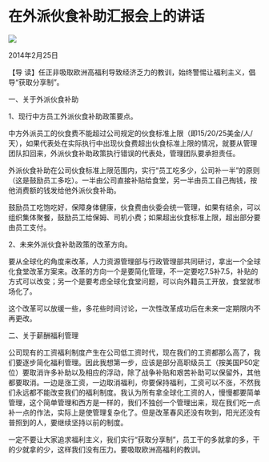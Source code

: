 # 在外派伙食补助汇报会上的讲话
<img class="pv" src="https://api.visitor.plantree.me/visitor-badge/pv?namespace=plantree.me&key=renzhengfei-speeches/./docs/speeches/2014/02/在外派伙食补助汇报会上的讲话.md">


2014年2月25日



【导  读】任正非吸取欧洲高福利导致经济乏力的教训，始终警惕让福利主义，倡导“获取分享制”。



一、关于外派伙食补助

1、现行中方员工外派伙食补助政策要点。

中方外派员工的伙食费不能超过公司规定的伙食标准上限（即15/20/25美金/人/天），如果代表处在实际执行中出现伙食费超出伙食标准上限的情况，就要从管理团队扣回来，外派伙食补助政策执行错误的代表处，管理团队要承担责任。

外派伙食补助在公司伙食标准上限范围内，实行“员工吃多少，公司补一半”的原则（这是鼓励员工多吃）。一半由公司直接补贴给食堂，另一半由员工自己掏钱，按他消费额的钱发给他外派伙食补助。

鼓励员工吃饱吃好，保障身体健康，伙食费由伙委会统一管理，如果有结余，可以组织集体聚餐，鼓励员工给保姆、司机小费；如果超出伙食标准上限，超出部分要由员工支付。

2、未来外派伙食补助政策的改革方向。

要从全球化的角度来改革，人力资源管理部与行政管理部共同研讨，拿出一个全球化食堂改革方案来。改革的方向一个是要简化管理，不一定要吃7.5补7.5，补贴的方式可以改变；另一个是要考虑全球化食堂问题，可以向外籍员工开放，食堂就市场化了。

这个改革可以放缓一些，多花些时间讨论，一次性改革成功后在未来一定期限内不再更改。

二、关于薪酬福利管理

公司现有的工资福利制度产生在公司低工资时代，现在我们的工资都那么高了，我们要逐步简化福利管理。因此我想第一步，应该是部分高职级员工（按美国P50定位）要取消许多补助以及相应的浮动，除了战争补贴和艰苦补助可以保留外，其他都要取消。一边是涨工资，一边取消福利，你要保持福利，工资可以不涨，不然我们永远都不能改变我们的福利制度。我认为所有拿全球化工资的人，慢慢都要简单管理，这个简单管理和西方是一样的，我们不独创一个管理出来，现在我们吃一点补一点的作法，实际上是使管理复杂化了。但是改革春风还没有吹到，阳光还没有普照到的人，要继续坚持以前的制度。

一定不要让大家追求福利主义，我们实行“获取分享制”，员工干的多就拿的多，干的少就拿的少，这样我们没有压力。要吸取欧洲高福利的教训。
